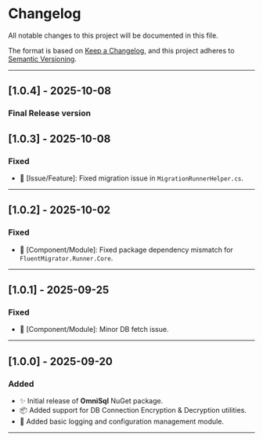 # Changelog

All notable changes to this project will be documented in this file.

The format is based on [Keep a Changelog](https://keepachangelog.com/en/1.1.0/),
and this project adheres to [Semantic Versioning](https://semver.org/spec/v2.0.0.html).

---

## [1.0.4] - 2025-10-08
### Final Release version

## [1.0.3] - 2025-10-08
### Fixed
- 🐞 [Issue/Feature]: Fixed migration issue in `MigrationRunnerHelper.cs`.

---

## [1.0.2] - 2025-10-02
### Fixed
- 🔧 [Component/Module]: Fixed package dependency mismatch for `FluentMigrator.Runner.Core`.

---

## [1.0.1] - 2025-09-25
### Fixed
- 🔧 [Component/Module]: Minor DB fetch issue.

---

## [1.0.0] - 2025-09-20
### Added
- ✨ Initial release of **OmniSql** NuGet package.
- 📦 Added support for DB Connection Encryption & Decryption utilities.
- 🧠 Added basic logging and configuration management module.

---
